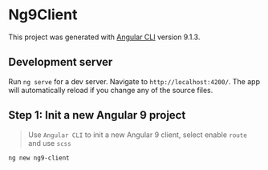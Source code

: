 # Ng9Client

This project was generated with [Angular CLI](https://github.com/angular/angular-cli) version 9.1.3.

## Development server

Run `ng serve` for a dev server. Navigate to `http://localhost:4200/`. The app will automatically reload if you change any of the source files.

## Step 1: Init a new Angular 9 project
> Use `Angular CLI` to init a new Angular 9 client, select enable `route` and use `scss`
```
ng new ng9-client
```